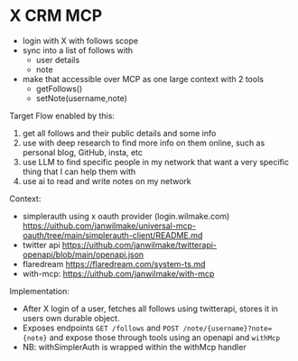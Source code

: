 # X CRM MCP

- login with X with follows scope
- sync into a list of follows with
  - user details
  - note
- make that accessible over MCP as one large context with 2 tools
  - getFollows()
  - setNote(username,note)

Target Flow enabled by this:

1. get all follows and their public details and some info
2. use with deep research to find more info on them online, such as personal blog, GitHub, insta, etc
3. use LLM to find specific people in my network that want a very specific thing that I can help them with
4. use ai to read and write notes on my network

Context:

- simplerauth using x oauth provider (login.wilmake.com) https://uithub.com/janwilmake/universal-mcp-oauth/tree/main/simplerauth-client/README.md
- twitter api https://uithub.com/janwilmake/twitterapi-openapi/blob/main/openapi.json
- flaredream https://flaredream.com/system-ts.md
- with-mcp: https://uithub.com/janwilmake/with-mcp

Implementation:

- After X login of a user, fetches all follows using twitterapi, stores it in users own durable object.
- Exposes endpoints `GET /follows` and `POST /note/{username}?note={note}` and expose those through tools using an openapi and `withMcp`
- NB: withSimplerAuth is wrapped within the withMcp handler
